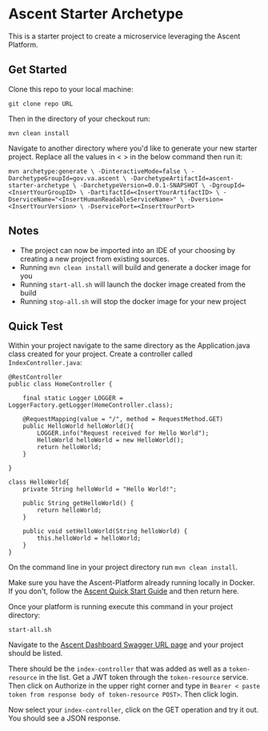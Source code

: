 # Ascent Starter Archetype

This is a starter project to create a microservice leveraging the Ascent Platform. 

## Get Started

Clone this repo to your local machine:

`git clone repo URL`

Then in the directory of your checkout run:

`mvn clean install`

Navigate to another directory where you'd like to generate your new starter project. Replace all the values in < > in the below command then run it:

`mvn archetype:generate \
 -DinteractiveMode=false \
 -DarchetypeGroupId=gov.va.ascent \
 -DarchetypeArtifactId=ascent-starter-archetype \
 -DarchetypeVersion=0.0.1-SNAPSHOT \
 -DgroupId=<InsertYourGroupID> \
 -DartifactId=<InsertYourArtifactID> \
 -DserviceName="<InsertHumanReadableServiceName>" \
 -Dversion=<InsertYourVersion> \
 -DservicePort=<InsertYourPort>`

 ## Notes

 - The project can now be imported into an IDE of your choosing by creating a new project from existing sources. 
 - Running `mvn clean install` will build and generate a docker image for you
 - Running `start-all.sh` will launch the docker image created from the build
 - Running `stop-all.sh` will stop the docker image for your new project

 ## Quick Test

 Within your project navigate to the same directory as the Application.java class created for your project. Create a controller called `IndexController.java`:

    @RestController
    public class HomeController {

        final static Logger LOGGER = LoggerFactory.getLogger(HomeController.class);

        @RequestMapping(value = "/", method = RequestMethod.GET)
        public HelloWorld helloWorld(){
            LOGGER.info("Request received for Hello World");
            HelloWorld helloWorld = new HelloWorld();
            return helloWorld;
        }

    }

    class HelloWorld{
        private String helloWorld = "Hello World!";

        public String getHelloWorld() {
            return helloWorld;
        }

        public void setHelloWorld(String helloWorld) {
            this.helloWorld = helloWorld;
        }
    }
     
On the command line in your project directory run `mvn clean install`. 

Make sure you have the Ascent-Platform already running locally in Docker. If you don't, follow the [Ascent Quick Start Guide](https://github.com/department-of-veterans-affairs/ascent-platform/wiki/Ascent-Quick-Start-Guide) and then return here.

Once your platform is running execute this command in your project directory:

`start-all.sh`

Navigate to the [Ascent Dashboard Swagger URL page](http://ascent-dashboard:8763/swagger-dash) and your project should be listed.

There should be the `index-controller` that was added as well as a `token-resource` in the list. Get a JWT token through the `token-resource` service. Then click on Authorize in the upper right corner and type in `Bearer < paste token from response body of token-resource POST>`. Then click login.

Now select your `index-controller`, click on the GET operation and try it out. You should see a JSON response. 
